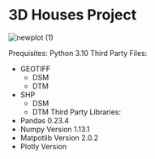 # 3D Houses Project
![newplot (1)](https://user-images.githubusercontent.com/96992159/157040238-43476af1-6a1e-48bf-ada6-8e9b1e0aa400.png)


Prequisites:
Python 3.10
Third Party Files:
- GEOTIFF
  - DSM
  - DTM
- SHP
  - DSM
  - DTM
Third Party Libraries:
- Pandas 0.23.4
- Numpy Version 1.13.1
- Matpotlib Version 2.0.2
- Plotly Version
